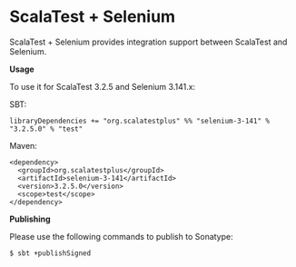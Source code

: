 # ScalaTest + Selenium
ScalaTest + Selenium provides integration support between ScalaTest and Selenium.

**Usage**

To use it for ScalaTest 3.2.5 and Selenium 3.141.x: 

SBT: 

```
libraryDependencies += "org.scalatestplus" %% "selenium-3-141" % "3.2.5.0" % "test"
```

Maven: 

```
<dependency>
  <groupId>org.scalatestplus</groupId>
  <artifactId>selenium-3-141</artifactId>
  <version>3.2.5.0</version>
  <scope>test</scope>
</dependency>
```

**Publishing**

Please use the following commands to publish to Sonatype: 

```
$ sbt +publishSigned
```
